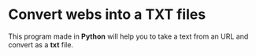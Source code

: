 # Convert webs into a TXT files
This program made in **Python** will help you to take a text from an URL and convert as a **txt** file.
